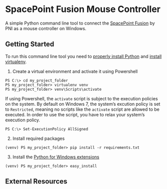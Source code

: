 # SpacePoint Fusion Mouse Controller

A simple Python command line tool to connect the [SpacePoint Fusion](http://www.pnicorp.com/markets/gaming) by PNI as a mouse controller on Windows.

## Getting Started

To run this command line tool you need to [properly install Python](http://docs.python-guide.org/en/latest/starting/install/win/) and [install virtualenv](http://virtualenv.readthedocs.org/en/latest/index.html).

1. Create a virtual environment and activate it using Powershell

 ```
 PS C:\> cd my_project_folder
 PS my_project_folder> virtualenv venv
 PS my_project_folder> venv\Scripts\activate
 ```

 If using Powershell, the `activate` script is subject to the execution policies on the system. By default on Windows 7, the system’s excution policy is set to `Restricted`, meaning no scripts like the `activate` script are allowed to be executed. In order to use the script, you have to relax your system’s execution policy.

 ```PS C:\> Set-ExecutionPolicy AllSigned```

2. Install required packages

 ```(venv) PS my_project_folder> pip install -r requirements.txt```

3. Install the [Python for Windows extensions](http://sourceforge.net/projects/pywin32/files/)

 ```(venv) PS my_project_folder> easy_install```

## External Resources